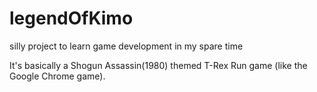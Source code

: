 # legendOfKimo
silly project to learn game development in my spare time


It's basically a Shogun Assassin(1980) themed T-Rex Run game (like the Google Chrome game).
